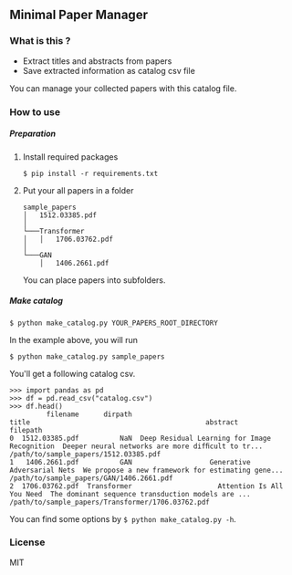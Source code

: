 ## Minimal Paper Manager

### What is this ?

- Extract titles and abstracts from papers
- Save extracted information as catalog csv file

You can manage your collected papers with this catalog file.

### How to use

##### Preparation
1. Install required packages
    ```
    $ pip install -r requirements.txt
    ```
1. Put your all papers in a folder
    ```
    sample_papers
    │   1512.03385.pdf
    │
    └───Transformer
    │   │   1706.03762.pdf
    │
    └───GAN
        │   1406.2661.pdf
    ```
    You can place papers into subfolders.


##### Make catalog
```
$ python make_catalog.py YOUR_PAPERS_ROOT_DIRECTORY
```

In the example above, you will run
```
$ python make_catalog.py sample_papers
```

You'll get a following catalog csv.
```
>>> import pandas as pd
>>> df = pd.read_csv("catalog.csv")
>>> df.head()
         filename      dirpath                                         title                                           abstract                                           filepath
0  1512.03385.pdf          NaN  Deep Residual Learning for Image Recognition  Deeper neural networks are more difﬁcult to tr...  /path/to/sample_papers/1512.03385.pdf
1   1406.2661.pdf          GAN                   Generative Adversarial Nets  We propose a new framework for estimating gene...  /path/to/sample_papers/GAN/1406.2661.pdf
2  1706.03762.pdf  Transformer                     Attention Is All You Need  The dominant sequence transduction models are ...  /path/to/sample_papers/Transformer/1706.03762.pdf
```

You can find some options by `$ python make_catalog.py -h`.

### License
MIT

